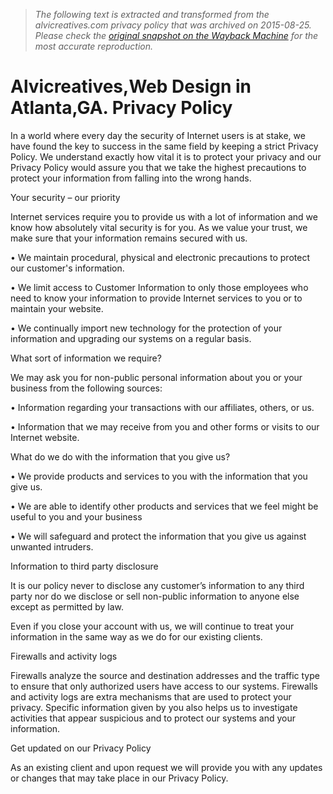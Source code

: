 > *The following text is extracted and transformed from the alvicreatives.com privacy policy that was archived on 2015-08-25. Please check the [original snapshot on the Wayback Machine](https://web.archive.org/web/20150825020620id_/http%3A//alvicreatives.com/t/privacyinfo) for the most accurate reproduction.*

# Alvicreatives,Web Design in Atlanta,GA. Privacy Policy

In a world where every day the security of Internet users is at stake, we have found the key to success in the same field by keeping a strict Privacy Policy. We understand exactly how vital it is to protect your privacy and our Privacy Policy would assure you that we take the highest precautions to protect your information from falling into the wrong hands.

Your security – our priority

Internet services require you to provide us with a lot of information and we know how absolutely vital security is for you. As we value your trust, we make sure that your information remains secured with us.

• We maintain procedural, physical and electronic precautions to protect our customer's information.

• We limit access to Customer Information to only those employees who need to know your information to provide Internet services to you or to maintain your website.

• We continually import new technology for the protection of your information and upgrading our systems on a regular basis.

What sort of information we require?

We may ask you for non-public personal information about you or your business from the following sources:

• Information regarding your transactions with our affiliates, others, or us.

• Information that we may receive from you and other forms or visits to our Internet website.

What do we do with the information that you give us?

• We provide products and services to you with the information that you give us.

• We are able to identify other products and services that we feel might be useful to you and your business

• We will safeguard and protect the information that you give us against unwanted intruders.

Information to third party disclosure

It is our policy never to disclose any customer’s information to any third party nor do we disclose or sell non-public information to anyone else except as permitted by law.

Even if you close your account with us, we will continue to treat your information in the same way as we do for our existing clients.

Firewalls and activity logs

Firewalls analyze the source and destination addresses and the traffic type to ensure that only authorized users have access to our systems. Firewalls and activity logs are extra mechanisms that are used to protect your privacy. Specific information given by you also helps us to investigate activities that appear suspicious and to protect our systems and your information.

Get updated on our Privacy Policy

As an existing client and upon request we will provide you with any updates or changes that may take place in our Privacy Policy.
